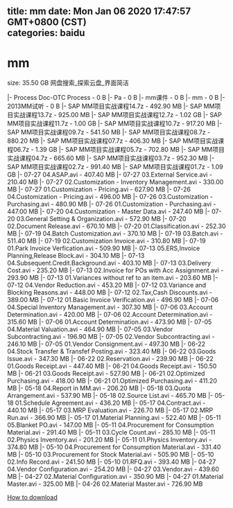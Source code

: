 
title: mm
date: Mon Jan 06 2020 17:47:57 GMT+0800 (CST)    
categories: baidu
---

# mm
size: 35.50 GB
 网盘搜索_探索云盘_界面简洁
 
|- Process Doc-OTC Process - 0 B
|- Pa - 0 B
|- mm课件 - 0 B
|- mm - 0 B
|- 2013MM试听 - 0 B
|- SAP MM项目实战课程14.7z - 492.90 MB
|- SAP MM项目实战课程13.7z - 925.00 MB
|- SAP MM项目实战课程12.7z - 1.02 GB
|- SAP MM项目实战课程11.7z - 1.00 GB
|- SAP MM项目实战课程10.7z - 917.20 MB
|- SAP MM项目实战课程09.7z - 541.50 MB
|- SAP MM项目实战课程08.7z - 880.20 MB
|- SAP MM项目实战课程07.7z - 406.30 MB
|- SAP MM项目实战课程06.7z - 1.39 GB
|- SAP MM项目实战课程05.7z - 702.80 MB
|- SAP MM项目实战课程04.7z - 665.60 MB
|- SAP MM项目实战课程03.7z - 952.30 MB
|- SAP MM项目实战课程02.7z - 991.40 MB
|- SAP MM项目实战课程01.7z - 1.09 GB
|- 07-27 04.ASAP.avi - 407.40 MB
|- 07-27 03.External Service.avi - 210.40 MB
|- 07-27 02.Customization - Inventory Management.avi - 330.00 MB
|- 07-27 01.Customization - Pricing.avi - 627.90 MB
|- 07-26 04.Customization - Pricing.avi - 496.00 MB
|- 07-26 03.Customization - Purchasing.avi - 480.90 MB
|- 07-26 01.Customization - Purchasing.avi - 447.00 MB
|- 07-20 04.Customization - Master Data.avi - 247.40 MB
|- 07-20 03.General Setting & Organization.avi - 572.90 MB
|- 07-20 02.Document Release.avi - 670.10 MB
|- 07-20 01.Classification.avi - 252.30 MB
|- 07-19 04.Batch Customization.avi - 370.10 MB
|- 07-19 03.Batch.avi - 511.40 MB
|- 07-19 02.Customization Invoice.avi - 310.80 MB
|- 07-19 01.Park Invoice Verfication.avi - 509.90 MB
|- 07-13 05.ERS,Invoice Planning,Release Block.avi - 304.10 MB
|- 07-13 04.Subsequent.Credit.Background.avi - 403.10 MB
|- 07-13 03.Delivery Cost.avi - 235.20 MB
|- 07-13 02.Invoice for POs with Acc Assignment.avi - 293.90 MB
|- 07-13 01.Variances without ref to an item.avi - 203.60 MB
|- 07-12 04.Vendor Reduction.avi - 453.20 MB
|- 07-12 03.Variance and Blocking Reasons.avi - 448.00 MB
|- 07-12 02.Tax,Cash Discounts.avi - 389.00 MB
|- 07-12 01.Basic Invoice Verification.avi - 496.90 MB
|- 07-06 04.Special Inventory Management.avi - 307.30 MB
|- 07-06 03.Account Determination.avi - 420.00 MB
|- 07-06 02.Account Determination.avi - 315.60 MB
|- 07-06 01.Account Determination.avi - 473.90 MB
|- 07-05 04.Material Valuation.avi - 464.90 MB
|- 07-05 03.Vendor Subcontracting.avi - 196.90 MB
|- 07-05 02.Vendor Subcontracting.avi - 246.10 MB
|- 07-05 01.Vendor Consignment.avi - 497.30 MB
|- 06-22 04.Stock Transfer & Transfef Posting.avi - 323.40 MB
|- 06-22 03.Goods Issue.avi - 347.30 MB
|- 06-22 02.Reservation.avi - 239.90 MB
|- 06-22 01.Goods Receipt.avi - 447.40 MB
|- 06-21 04.Goods Receipt.avi - 150.50 MB
|- 06-21 03.Goods Receipt.avi - 527.90 MB
|- 06-21 02.Optimized Purchasing.avi - 418.00 MB
|- 06-21 01.Optimized Purchasing.avi - 411.20 MB
|- 05-18 04.Report in MM.avi - 206.20 MB
|- 05-18 03.Quota Arrangement.avi - 537.90 MB
|- 05-18 02.Source List.avi - 465.70 MB
|- 05-18 01.Schedule Agreement.avi - 436.20 MB
|- 05-17 04.Contract.avi - 440.10 MB
|- 05-17 03.MRP Evaluation.avi - 226.70 MB
|- 05-17 02.MRP Run.avi - 366.90 MB
|- 05-17 01.Material Planning.avi - 522.40 MB
|- 05-11 05.Blanket PO.avi - 147.00 MB
|- 05-11 04.Procurement for Consumption Material.avi - 291.40 MB
|- 05-11 03.Cycle Count.avi - 285.10 MB
|- 05-11 02.Physics Inventory.avi - 201.20 MB
|- 05-11 01.Physics Inventory.avi - 374.80 MB
|- 05-10 04.Procurement for Consumption Material.avi - 331.40 MB
|- 05-10 03.Procurement for Stock Material.avi - 505.90 MB
|- 05-10 02.Info Record.avi - 241.50 MB
|- 05-10 01.RFQ.avi - 393.40 MB
|- 04-27 04.Vendor Configuration.avi - 254.20 MB
|- 04-27 03.Vendor.avi - 439.60 MB
|- 04-27 02.Material Configuration.avi - 350.90 MB
|- 04-27 01.Material Master.avi - 325.00 MB
|- 04-26 02.Material Master.avi - 726.90 MB

[How to download](https://bpcam.bemobtrk.com/go/2ceec3aa-1ca2-46d6-b9ff-aaa5c184517c?jno=4017)